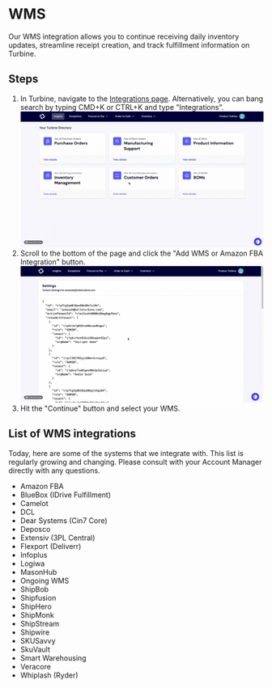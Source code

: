 # WMS

Our WMS integration allows you to continue receiving daily inventory updates, streamline receipt creation, and track fulfillment information on Turbine. 

## Steps
1. In Turbine, navigate to the [Integrations page](https://app.helloturbine.com/integrations). Alternatively, you can bang search by typing CMD+K or CTRL+K and type "Integrations".
![Navigate to settings GIF](../../static/img/navigate_to_settings.gif)
2. Scroll to the bottom of the page and click the "Add WMS or Amazon FBA Integration" button.
![Navigate to settings GIF](../../static/img/trackstar.gif)
4. Hit the "Continue" button and select your WMS. 

## List of WMS integrations

Today, here are some of the systems that we integrate with. This list is regularly growing and changing. Please consult with your Account Manager directly with any questions. 

* Amazon FBA
* BlueBox (IDrive Fulfillment)
* Camelot
* DCL
* Dear Systems (Cin7 Core)
* Deposco
* Extensiv (3PL Central)
* Flexport (Deliverr)
* Infoplus
* Logiwa
* MasonHub
* Ongoing WMS
* ShipBob
* Shipfusion
* ShipHero
* ShipMonk
* ShipStream
* Shipwire
* SKUSavvy
* SkuVault
* Smart Warehousing
* Veracore
* Whiplash (Ryder)
